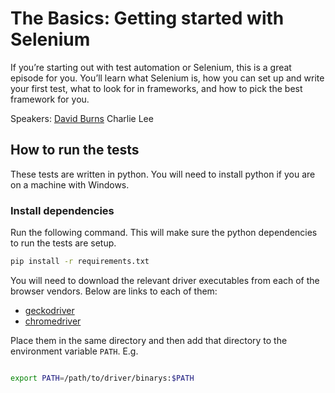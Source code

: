 # The Basics: Getting started with Selenium

If you’re starting out with test automation or Selenium, this is a great episode for you. You’ll learn what Selenium is, how you can set up and write your first test, what to look for in frameworks, and how to pick the best framework for you.

Speakers: [David Burns](https://github.com/automatedtester)
          Charlie Lee

## How to run the tests

These tests are written in python. You will need to install python if you are on a machine with Windows. 

### Install dependencies

Run the following command. This will make sure the python dependencies to run the tests are setup.

```bash
pip install -r requirements.txt
```

You will need to download the relevant driver executables from each of the browser vendors. Below are links to each of them:
* [geckodriver](https://github.com/mozilla/geckodriver/releases)
* [chromedriver](https://sites.google.com/a/chromium.org/chromedriver/)

Place them in the same directory and then add that directory to the environment variable `PATH`. E.g.
```bash

export PATH=/path/to/driver/binarys:$PATH

```
